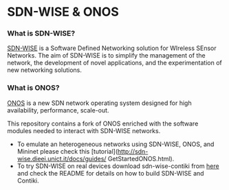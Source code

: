 SDN-WISE & ONOS
====================================

### What is SDN-WISE?
[SDN-WISE](http://sdn-wise.dieei.unict.it) is a Software Defined Networking solution for WIreless SEnsor Networks.
The aim of SDN-WISE is to simplify the management of the network, 
the development of novel applications, and the experimentation of new networking solutions. 

### What is ONOS?
[ONOS](http://www.onosproject.org) is a new SDN network operating system designed for high availability,
performance, scale-out.

This repository contains a fork of ONOS enriched with the software modules needed to interact with SDN-WISE networks.

* To emulate an heterogeneous networks using SDN-WISE, ONOS, and Mininet please check this [tutorial](http://sdn-wise.dieei.unict.it/docs/guides/
GetStartedONOS.html).
* To try SDN-WISE on real devices download sdn-wise-contiki from [here](https://github.com/sdnwiselab/sdn-wise-contiki) and check the README for details on how to build SDN-WISE and Contiki.

